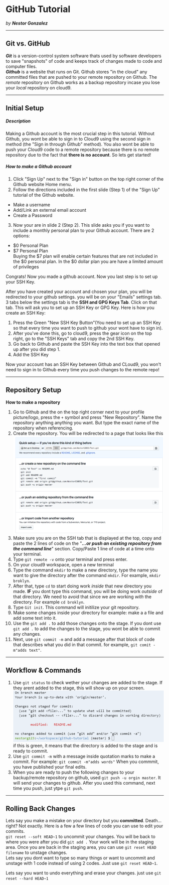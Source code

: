 # GitHub Tutorial

_by **Nestor Gonzalez**_

---
## Git vs. GitHub
 _**Git**_ is a version-control system software thats used by software developers to save "snapshots" of code and keeps track of changes made to code and computer files.  
 _**Github**_ is a website that runs on Git. Github stores "in the cloud" any committed files that are pushed to your remote repository on Github. The _remote_ repository on Github works as a backup repository incase you lose your _local_ repository on cloud9.


---
## Initial Setup
##### Description  
Making a Github account is the most crucial step in this tutorial. Without Github, you wont be able to sign in to Cloud9 using the second sign in method (the "Sign in through Github" method). You also wont be able to push your Cloud9 code to a remote repository because there is no remote repository due to the fact that **there is no account**. So lets get started!  
##### How to make a Github account
1. Click "Sign Up" next to the "Sign in"  button on the top right corner of the Github website Home menu.
2. Follow the directions included in the first slide (Step 1) of the "Sign Up" tutorial of the Github website.  

  * Make a username
  * Add/Link an external email account 
  * Create a Password
3. Now your are in slide 2 (Step 2). This slide asks you if you want to include a monthly personal plan to your Github account. There are 2 options:
* $0 Personal Plan
* $7 Personal Plan  
Buying the $7 plan will enable certain features that are not included in the $0 personal plan. In the $0 dollar plan you are have a limited amount of privileges  

Congrats! Now you made a github account. Now you last step is to set up your SSH Key.  

After you have created your account and chosen your plan, you will be redirected to your github settings. you will be on your "Emails" settings tab.  
3 tabs below the settings tab is the **SSH and GPG Keys Tab**. Click on that tab. This will ask you to set up an SSH Key or GPG Key. Here is how you create an SSH Key:
1. Press the Green "New SSH Key Button"(You need to set up an SSH Key so that every time you want to push to github your wont have to sign in).
2. After you've done this, go to cloud9, press the gear icon on the top right, go to the "SSH Keys" tab and copy the 2nd SSH Key.
3. Go back to Github and paste the SSH Key into the text box that opened up after you did step 1. 
4. Add the SSH Key  

Now your account has an SSH Key between Github and CLoud9, you won't need to sign in to Github every time you push changes to the remote repo!

  



---
## Repository Setup
**How to make a repository**
1. Go to Github and the on the top right corner next to your profile picture/logo, press the `+` symbol and press "New Repository". Name the repository anything anything you want. But type the exact name of the repository when referencing. 
2. Create the repository. You will be redirected to a page that looks like this  
![Page](Redirect.png)
3. Make sure you are on the SSH tab that is displayed at the top, copy and paste the 2 lines of code on the "***...or push an existing repository from the command line***" section. Copy/Paste 1 line of code at a time onto your terminal. 
4. Type `git remote -v` onto your terminal and press enter. 
5. On your cloud9 workspace, open a new terminal
6. Type the command `mkdir` to make a new directory, type the name you want to give the directory after the command `mkdir`. For example, `mkdir broklyn`.
7. After that, type `cd` to start doing work _inside_ that new directory you made. **IF** you dont type this command, you will be doing work _outside_ of that directory. We need to avoid that since we are working _with_ the directory. For example `cd broklyn`.
8. Type `Git init`. This command will initilize your git repository. 
9. Make some changes inside your directory for example: make a a file and add some text into it.
10. Use the `git add .` to add those changes onto the stage. If you dont use `git add .` to add the changes to the stage, you wont be able to commit any changes. 
11. Next, use `git commit -m` and add a message after that block of code that describes what you did in that commit. for example, `git comit -m"adds text"`.


---
## Workflow & Commands
1. Use `git status` to check wether your changes are added to the stage. If they arent added to the stage, this will show up on your screen.  
![Red](project-code.png)  
if this is green, it means that the directory is added to the stage and is ready to commit. 
2. Use `git commit -m` with a message inside quotation marks to make a commit. For example: `git commit -m"adds words"` When you commmit, you have published your final edits. 
3. When you are ready to push the following changes to your backup/remote repository on github, used `git push -u orgin master`. It will send your changes to github. After you used this command, next time you push, just ytpe `git push`.


---
## Rolling Back Changes
Lets say you make a mistake on your directory but you **committed**. Death... right? Not exactly. Here is a few a few lines of code you can use to edit your commits.  
`git reset --soft HEAD~1` to uncommit your changes. You will be back to where you were after you did `git add .` Your work will be in the staging area.
Once you are back in the staging area, you can use `git reset HEAD filename` to unstage changes.  
Lets say you dont want to type so many things or want to uncommit and unstage with 1 code instead of using 2 codes. Just use `git reset HEAD~1`. 

Lets say you want to undo everything and erase your changes. just use `git reset --hard HEAD~1`
